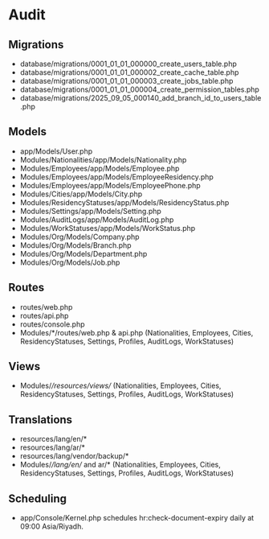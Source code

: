 # Audit

## Migrations
- database/migrations/0001_01_01_000000_create_users_table.php
- database/migrations/0001_01_01_000002_create_cache_table.php
- database/migrations/0001_01_01_000003_create_jobs_table.php
- database/migrations/0001_01_01_000004_create_permission_tables.php
- database/migrations/2025_09_05_000140_add_branch_id_to_users_table.php

## Models
- app/Models/User.php
- Modules/Nationalities/app/Models/Nationality.php
- Modules/Employees/app/Models/Employee.php
- Modules/Employees/app/Models/EmployeeResidency.php
- Modules/Employees/app/Models/EmployeePhone.php
- Modules/Cities/app/Models/City.php
- Modules/ResidencyStatuses/app/Models/ResidencyStatus.php
- Modules/Settings/app/Models/Setting.php
- Modules/AuditLogs/app/Models/AuditLog.php
- Modules/WorkStatuses/app/Models/WorkStatus.php
 - Modules/Org/Models/Company.php
 - Modules/Org/Models/Branch.php
 - Modules/Org/Models/Department.php
 - Modules/Org/Models/Job.php

## Routes
- routes/web.php
- routes/api.php
- routes/console.php
- Modules/*/routes/web.php & api.php (Nationalities, Employees, Cities, ResidencyStatuses, Settings, Profiles, AuditLogs, WorkStatuses)

## Views
- Modules/*/resources/views/* (Nationalities, Employees, Cities, ResidencyStatuses, Settings, Profiles, AuditLogs, WorkStatuses)

## Translations
- resources/lang/en/*
- resources/lang/ar/*
- resources/lang/vendor/backup/*
- Modules/*/lang/en/* and ar/* (Nationalities, Employees, Cities, ResidencyStatuses, Settings, Profiles, AuditLogs, WorkStatuses)

## Scheduling
- app/Console/Kernel.php schedules hr:check-document-expiry daily at 09:00 Asia/Riyadh.
